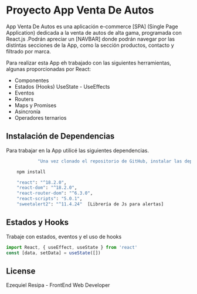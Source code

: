 # Proyecto App Venta De Autos


App Venta De Autos es una aplicación e-commerce [SPA] (Single Page Application) dedicada a la venta de autos de alta gama, programada con React.js .Podrán apreciar un [NAVBAR] donde podrán navegar por las distintas secciones de la App, como la sección productos, contacto y filtrado por marca.

Para realizar esta App eh trabajado con las siguientes herramientas, algunas proporcionadas por React:

- Componentes
- Estados (Hooks) UseState - UseEffects
- Eventos
- Routers
- Maps y Promises
- Asincronía
- Operadores ternarios


## Instalación de Dependencias

Para trabajar en la App utilicé las siguientes dependencias.



```bash
            "Una vez clonado el repositorio de GitHub, instalar las dependencias" 

    npm install

    "react": "^18.2.0",
    "react-dom": "^18.2.0",
    "react-router-dom": "^6.3.0",
    "react-scripts": "5.0.1",
    "sweetalert2": "^11.4.24"  [Librería de Js para alertas]
```

## Estados y Hooks 
Trabaje con estados, eventos y el uso de hooks
```javascript
import React, { useEffect, useState } from 'react'
const [data, setData] = useState([])
```


## License
Ezequiel Resipa - FrontEnd Web Developer
